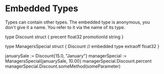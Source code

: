 # Embedded Types

Types can contain other types. The embedded type is anonymous, you don't give it a name. You refer to it via the name of its type.

type Discount struct {
  precent float32
  promotionId string
}

type ManagersSpecial struct {
  Discount     // embedded type
  extraoff float32
}

januarySale := Discount{15.0, "January"}
managerSpecial := ManagersSpecial{januarySale, 10.00}
managerSpecial.Discount.percent
managerSpecial.Discount.someMethod(someParameter)

